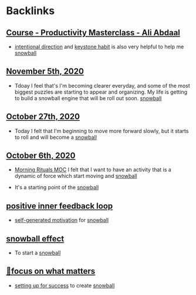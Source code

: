 
# Backlinks
## [Course - Productivity Masterclass - Ali Abdaal](<Course - Productivity Masterclass - Ali Abdaal.md>)
- [intentional direction](<intentional direction.md>) and [keystone habit](<keystone habit.md>) is also very helpful to help me [snowball](<snowball.md>)

## [November 5th, 2020](<November 5th, 2020.md>)
- Tdoay I feel that's I'm becoming clearer everyday, and some of the most biggest puzzles are starting to appear and organizing. My life is getting to build a snowball engine that will be roll out soon. [snowball](<snowball.md>)

## [October 27th, 2020](<October 27th, 2020.md>)
- Today I felt that I'm beginning to move more forward slowly, but it starts to roll and will become a [snowball](<snowball.md>)

## [October 6th, 2020](<October 6th, 2020.md>)
- [Morning Rituals MOC](<Morning Rituals MOC.md>) I felt that I want to have an activity that is a dynamic of force which start moving and [snowball](<snowball.md>)

- It's a starting point of the [snowball](<snowball.md>)

## [positive inner feedback loop](<positive inner feedback loop.md>)
- [self-generated motivation](<self-generated motivation.md>) for [snowball](<snowball.md>)

## [snowball effect](<snowball effect.md>)
- To start a [snowball](<snowball.md>)

## [🌱focus on what matters](<🌱focus on what matters.md>)
- [setting up for success](<setting up for success.md>) to create [snowball](<snowball.md>)

